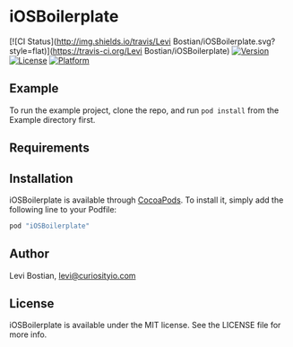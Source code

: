 # iOSBoilerplate

[![CI Status](http://img.shields.io/travis/Levi Bostian/iOSBoilerplate.svg?style=flat)](https://travis-ci.org/Levi Bostian/iOSBoilerplate)
[![Version](https://img.shields.io/cocoapods/v/iOSBoilerplate.svg?style=flat)](http://cocoapods.org/pods/iOSBoilerplate)
[![License](https://img.shields.io/cocoapods/l/iOSBoilerplate.svg?style=flat)](http://cocoapods.org/pods/iOSBoilerplate)
[![Platform](https://img.shields.io/cocoapods/p/iOSBoilerplate.svg?style=flat)](http://cocoapods.org/pods/iOSBoilerplate)

## Example

To run the example project, clone the repo, and run `pod install` from the Example directory first.

## Requirements

## Installation

iOSBoilerplate is available through [CocoaPods](http://cocoapods.org). To install
it, simply add the following line to your Podfile:

```ruby
pod "iOSBoilerplate"
```

## Author

Levi Bostian, levi@curiosityio.com

## License

iOSBoilerplate is available under the MIT license. See the LICENSE file for more info.
